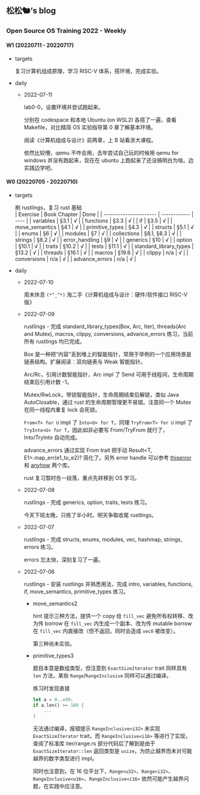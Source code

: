 ## 松松🐿‘s blog

### Open Source OS Training 2022 - Weekly

#### W1 (20220711 - 20220717)

- targets

  复习计算机组成原理，学习 RISC-V 体系，搭环境，完成实验。

- daily

  - 2022-07-11

    lab0-0，设置环境并尝试跑起来。

    分别在 codespace 和本地 Ubuntu (on WSL2) 各搭了一遍，查看 Makefile，对比精简 OS 实验指导第 0 章了解基本环境。

    阅读《计算机组成与设计》前两章，上 B 站看浙大课程。

    依然比较懵，qemu 不咋会用，去年尝试自己玩的时候用 qemu for windows 并没有跑起来，现在在 ubuntu 上跑起来了还没搞明白为啥。边实践边学吧。

#### W0 (20220705 - 20220710)

- targets

  刷 rustlings，复习 rust 基础  
  | Exercise               | Book Chapter | Done |
  | ---------------------- | ------------ | ---- |
  | variables              | §3.1         | √    |
  | functions              | §3.3         | √    |
  | if                     | §3.5         | √    |
  | move_semantics         | §4.1         | √    |
  | primitive_types        | §4.3         | √    |
  | structs                | §5.1         | √    |
  | enums                  | §6           | √    |
  | modules                | §7           | √    |
  | collections            | §8.1, §8.3   | √    |
  | strings                | §8.2         | √    |
  | error_handling         | §9           | √    |
  | generics               | §10          | √    |
  | option                 | §10.1        | √    |
  | traits                 | §10.2        | √    |
  | tests                  | §11.1        | √    |
  | standard_library_types | §13.2        | √    |
  | threads                | §16.1        | √    |
  | macros                 | §19.6        | √    |
  | clippy                 | n/a          | √    |
  | conversions            | n/a          | √    |
  | advance_errors         | n/a          | √    |

- daily

  - 2022-07-10

    周末休息 ```(*^_^*)``` 淘二手《计算机组成与设计：硬件/软件接口 RISC-V 版》
  
  - 2022-07-09
  
    rustlings - 完成 standard_library_types(Box, Arc, Iter), threads(Arc and Mutex), macros, clippy, conversions, advance_errors 练习，当前所有 rustlings 均已完成。
  
    Box 是一种把“内容”丢到堆上的智能指针，常用于举例的一个应用场景是链表结构。扩展阅读：双向链表与 Weak 智能指针。
  
    Arc/Rc，引用计数智能指针，Arc impl 了 Send 可用于线程间，生命周期结束后引用计数 -1。
  
    Mutex/RwLock，带锁智能指针，生命周期结束后解锁，类似 Java AutoClosable，通过 rust 的生命周期管理更不易错。注意同一个 Mutex 在同一线程内重复 lock 会死锁。
  
    ```From<T> for U``` impl 了 ```Into<U> for T```，同理 ```TryFrom<T> for U``` impl 了 ```TryInto<U> for T```，因此如非必要写 From/TryFrom 就行了，Into/TryInto 自动完成。
  
    advance_errors 通过实现 From trait 把手动 Result<T, E1>.map_err(e1_to_e2)? 简化了。另外 error handle 可以参考 [thiserror](https://github.com/dtolnay/thiserror) 和 [anyhow](https://github.com/dtolnay/anyhow) 两个库。
  
    rust 复习暂时告一段落，重点先转移到 OS 学习。
  
  - 2022-07-08
  
    rustlings - 完成 generics, option, traits, tests 练习。
  
    今天下班太晚，只练了半小时。明天争取收尾 rustlings。
  
  - 2022-07-07
  
    rustlings - 完成 structs, enums, modules, vec, hashmap, strings, errors 练习。
  
    errors 忘太快，深刻复习了一遍。
  
  - 2022-07-06
  
    rustlings - 安装 rustlings 并熟悉用法，完成 intro, variables, functions, if, move_semantics, primitive_types 练习。
  
    - move_semantics2
  
      hint 提示三种方法，提供一个 copy 给 ```fill_vec``` 避免所有权转移、改为传 borrow 在 ```fill_vec``` 内生成一个副本、改为传 mutable borrow 在 ```fill_vec``` 内直接改（但不返回，同时会造成 ```vec0``` 被改变）。
  
      第三种尚未实验。
  
    - primitive_types3
  
      题目本意是数组类型，但注意到 ```ExactSizeIterator``` trait 同样具有 ```len``` 方法，某些 ```Range```/```RangeInclusive``` 同样可以通过编译。
  
      练习时发现直接
  
      ```rust
      let a = 0..=99;
      if a.len() >= 100 {
          ...
      }
      ```
  
      无法通过编译，报错提示 ```RangeInclusive<i32>``` 未实现 ```ExactSizeIterator``` trait，而 ```RangeInclusive<i16>``` 等进行了实现，查阅了标准库 iter/range.rs 部分代码后了解到是由于 ```ExactSizeIterator::len``` 返回类型是 ```usize```，为防止越界而未对可能越界的数字类型进行 impl。
  
      同时也注意到，在 16 位平台下，```Range<u32>```、```Range<i32>```、```RangeInclusive<u16>```、```RangeInclusive<i16>``` 依然可能产生越界问题，在实践中应注意。

